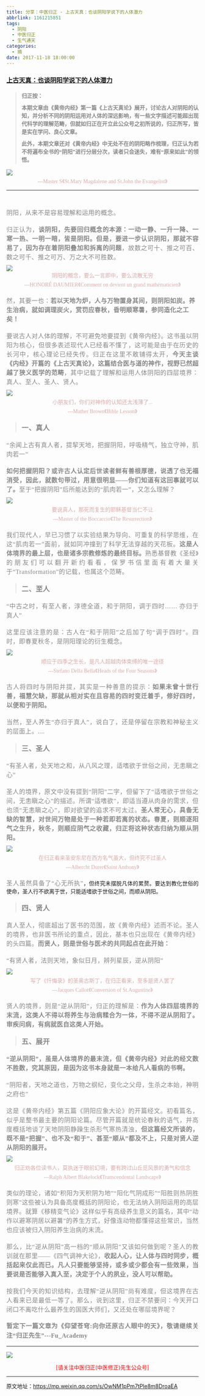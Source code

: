 ```yaml
---
title: 分享：中医归正 - 上古天真：也谈阴阳学说下的人体潜力
abbrlink: 1161215851
tags:
  - 阴阳
  - 中医归正
  - 生气通天
categories:
  - 摘
date: 2017-11-18 18:00:00
---
```

###  [上古天真：也谈阴阳学说下的人体潜力](https://mp.weixin.qq.com/s/OwNM1pPm7tPle8m8DroaEA "跳转至原文")

<div class="rich_media_content ">
                    <blockquote><p style="margin-top: 20px;white-space: normal;text-align: justify;line-height: 1.5em;margin-bottom: 10px;"><strong style="font-family: 仿宋;font-size: 14px;color: rgb(62, 62, 62);max-width: 100%;box-sizing: border-box !important;word-wrap: break-word !important;"><span style="max-width: 100%;color: rgb(136, 136, 136);box-sizing: border-box !important;word-wrap: break-word !important;">归正按：</span></strong></p><p style="white-space: normal;text-align: justify;line-height: 1.5em;margin-top: 10px;margin-bottom: 10px;"><strong style="font-family: 仿宋;font-size: 14px;color: rgb(62, 62, 62);max-width: 100%;box-sizing: border-box !important;word-wrap: break-word !important;"><span style="max-width: 100%;color: rgb(136, 136, 136);box-sizing: border-box !important;word-wrap: break-word !important;">本期文章由《黄帝内经》第一篇《上古天真论》展开，讨论古人对阴阳的认知，并分析不同的阴阳运用对人体的深远影响，有一些文字描述可能超出现代科学的理解范畴，但就如归正在开立此公众号之初所说的，归正所写，皆是实在学问、良心文章。</span></strong></p><p style="white-space: normal;text-align: justify;line-height: 1.5em;margin-bottom: 10px;margin-top: 10px;"><strong style="font-family: 仿宋;font-size: 14px;color: rgb(62, 62, 62);max-width: 100%;box-sizing: border-box !important;word-wrap: break-word !important;"><span style="max-width: 100%;color: rgb(136, 136, 136);box-sizing: border-box !important;word-wrap: break-word !important;">此外，本期文章还对《黄帝内经》中无处不在的阴阳略作梳理，归正认为若不将遍布全书的“阴阳”进行分层分次，读者只会迷失，难有“原来如此”的领悟。</span></strong></p></blockquote><p style="white-space: normal;text-align: center;line-height: 1.5em;margin-top: 10px;margin-bottom: 5px;"><img style="clear: both; display: block; margin:auto;" src="https://ws1.sinaimg.cn/large/8bf740e1gy1flmbyvwxsfj20br0gqwrt.jpg" data-copyright="0" class="" data-ratio="1.4231678486997636" data-w="423" style="text-align: center;"  /></p><p style="text-align: center;line-height: normal;margin-bottom: 10px;margin-top: 5px;"><span style="color: rgb(215, 171, 169);font-family: 仿宋;font-size: 14px;">---Master S</span><span style="color: rgb(215, 171, 169);font-family: 仿宋;font-size: 14px;">《St.Mary Magdalene and St.John the Evangelist》</span></p><hr  /><p style="text-align: center;line-height: normal;"><span style="color: rgb(215, 171, 169);font-family: 仿宋;font-size: 14px;"></span><br  /></p><p style="margin-top: 5px;margin-bottom: 5px;white-space: normal;text-align: justify;line-height: normal;"><span style="color: rgb(136, 136, 136);font-family: 仿宋;font-size: 16px;letter-spacing: 0.5px;">阴阳，从来不是容易理解和运用的概念。</span><br  /></p><p style="margin-top: 20px;text-align: justify;margin-bottom: 10px;"><span style="font-family:仿宋;font-size:16px;"><span style="color: rgb(136, 136, 136);font-family: 仿宋;font-size: 16px;letter-spacing: 0.5px;text-align: justify;">归正认为，<strong>谈阴阳，先要回归概念的本源：一动一静、一升一降、一寒一热、一明一暗，皆是阴阳。但是，要进一步认识阴阳，那就不容易了，因为存在着阴阳叠加和拆离的问题</strong>，故数之可十、推之可百、数之可千、推之可万、万之大不可胜数。</span></span></p><p style="text-align: center;margin-top: 10px;margin-bottom: 5px;line-height: normal;"><img style="clear: both; display: block; margin:auto;" src="https://ws1.sinaimg.cn/large/8bf740e1gy1flmbzle3ddj20k00fqne6.jpg" class="" data-ratio="0.7864293659621802" data-w="899"  /><span style="color:#d7aba9;font-family:仿宋;"><span style="font-size: 14px;">阴阳的概念，要么一言即中，要么流散无穷</span></span></p><p style="margin-top: 5px;white-space: normal;text-align: center;line-height: normal;margin-bottom: 20px;"><span style="color: rgb(215, 171, 169);font-family: 仿宋;font-size: 14px;">---HONORÉ DAUMIER</span><span style="color: rgb(215, 171, 169);font-family: 仿宋;font-size: 14px;">《Comment on devient un grand mathématicien》</span><br  /></p><p style="margin-bottom: 20px;margin-top: 20px;"><span style="text-align: justify;font-family: 仿宋;font-size: 16px;"><span style="color: rgb(136, 136, 136);letter-spacing: 0.5px;">然，其要一也：</span></span><strong style="text-align: justify;"><span style="font-family:仿宋;font-size:16px;"><span style="color: rgb(136, 136, 136);letter-spacing: 0.5px;">若以天地为炉，人与万物置身其间，则阴阳如炭。养生治病，就如调理炭火，赏罚应春秋，昏明顺寒暑，参同造化之工矣！</span></span></strong><br  /></p><p style="margin-top: 20px;text-align: justify;margin-bottom: 10px;"><span style="font-family:仿宋;font-size:16px;"><span style="color: rgb(136, 136, 136);font-family: 仿宋;font-size: 16px;letter-spacing: 0.5px;text-align: justify;">要说古人对人体的理解，不可避免地要提到《黄帝内经》。这书虽以阴阳为核心，但很多表述现代人已经看不懂了，这可能是由于在历史的长河中，核心理论已经失传。归正在这里不敢铺得太开，<strong>今天主谈《内经》开篇的《上古天真论》，这篇结合医与道的神作，视野已然超越了狭义医学的范畴</strong>，其中记载了理解和运用人体阴阳的四层境界：真人、至人、圣人、贤人。</span></span></p><p style="text-align: justify;margin-top: 10px;margin-bottom: 5px;line-height: normal;"><img style="clear: both; display: block; margin:auto;" src="https://ws1.sinaimg.cn/large/8bf740e1gy1flmbzzr7y1j20k00ew7k4.jpg" class="" data-ratio="0.7445923460898503" data-w="1202"  /></p><p style="text-align: center;margin-bottom: 5px;margin-top: 5px;"><span style="font-size: 14px;color: rgb(215, 171, 169);font-family: 仿宋;text-align: center;">小朋友们，你们对神作的认知还太浅薄了...</span></p><p style="margin-top: 5px;margin-bottom: 20px;white-space: normal;text-align: center;line-height: normal;"><span style="color: rgb(215, 171, 169);font-family: 仿宋;font-size: 14px;">---Mather Brown</span><span style="color: rgb(215, 171, 169);font-family: 仿宋;font-size: 14px;">《Bible Lesson》</span></p><blockquote><p style="margin-bottom: 20px;margin-top: 20px;text-align: justify;"><strong><span style="color: rgb(136, 136, 136);letter-spacing: 0.5px;text-align: justify;font-family: 仿宋;font-size: 18px;">一、真人</span></strong></p></blockquote><p style="margin-bottom: 20px;margin-top: 20px;text-align: justify;"><span style="font-family:仿宋;font-size:16px;"><span style="color: rgb(136, 136, 136);font-family: 仿宋;font-size: 16px;letter-spacing: 0.5px;text-align: justify;">“余闻上古有真人者，提挈天地，把握阴阳，呼吸精气，独立守神，肌肉若一”</span></span></p><p style="margin-top: 20px;text-align: justify;margin-bottom: 10px;"><strong><span style="font-family:仿宋;font-size:16px;"><span style="color: rgb(136, 136, 136);font-family: 仿宋;font-size: 16px;letter-spacing: 0.5px;text-align: justify;">如何把握阴阳？或许古人认定后世读者鲜有善根厚德，说透了也无福消受，因此，就数句带过，用意很明显——你们知道有这回事就可以了。</span></span></strong><span style="font-family:仿宋;font-size:16px;"><span style="color: rgb(136, 136, 136);font-family: 仿宋;font-size: 16px;letter-spacing: 0.5px;text-align: justify;">至于“把握阴阳”后所能达到的“肌肉若一”，又怎么理解？</span></span></p><p style="text-align: center;margin-top: 10px;margin-bottom: 5px;"><img style="clear: both; display: block; margin:auto;" src="https://ws1.sinaimg.cn/large/8bf740e1gy1flmc0c1sv1j20f70jqdx7.jpg" data-copyright="0" class="" data-ratio="1.2979890310786106" data-w="547" style="width: 417px;height: 542px;"  /></p><p style="margin-bottom: 5px;white-space: normal;text-align: center;margin-top: 5px;line-height: normal;"><span style="color:#d7aba9;font-family:仿宋;"><span style="font-size: 14px;">要说真人，那死而复生的耶稣基督当仁不让</span></span></p><p style="margin-top: 5px;white-space: normal;text-align: center;line-height: normal;margin-bottom: 20px;"><span style="color: rgb(215, 171, 169);font-family: 仿宋;font-size: 14px;">---Master of the Boccaccio</span><span style="color: rgb(215, 171, 169);font-family: 仿宋;font-size: 14px;">《The Resurrection》</span></p><p style="margin-bottom: 20px;text-align: justify;margin-top: 20px;"><span style="font-family:仿宋;font-size:16px;"><span style="color: rgb(136, 136, 136);font-family: 仿宋;font-size: 16px;letter-spacing: 0.5px;text-align: justify;">我们现代人，早已习惯了以实验结果为导向、可重复的科学思维，在这“肌肉若一”面前，就如同冲撞到了科学无法穿越的天花板。<strong>这是人体境界的最上层，也是诸多</strong></span></span><strong style="color: rgb(136, 136, 136);font-family: 仿宋;font-size: 16px;letter-spacing: 0.5px;">宗教修炼的最终目标。</strong><span style="color: rgb(136, 136, 136);font-family: 仿宋;font-size: 16px;letter-spacing: 0.5px;">熟悉基督教《圣经》的朋友们可以翻开新约看看，保罗书信里面有着大量关于“Transformation”的记载，也属这个范畴。</span></p><blockquote><p style="margin-bottom: 20px;margin-top: 20px;text-align: justify;"><span style="font-size: 18px;"><strong><span style="color: rgb(136, 136, 136);font-family: 仿宋;letter-spacing: 0.5px;text-align: justify;">二、至人</span></strong></span></p></blockquote><p style="margin-bottom: 20px;margin-top: 20px;text-align: justify;"><span style="font-family:仿宋;font-size:16px;"><span style="color: rgb(136, 136, 136);font-family: 仿宋;font-size: 16px;letter-spacing: 0.5px;text-align: justify;">“中古之时，有至人者，淳德全道，和于阴阳，调于四时……&nbsp;亦归于真人”</span></span></p><p style="margin-top: 20px;text-align: justify;margin-bottom: 10px;"><span style="font-family:仿宋;font-size:16px;"><span style="color: rgb(136, 136, 136);font-family: 仿宋;font-size: 16px;letter-spacing: 0.5px;text-align: justify;">这里应该注意的是：古人在“和于阴阳”之后加了句“调于四时”。四时，即春夏秋冬，是阴阳理论的衍生概念。</span></span></p><p style="text-align: justify;margin-top: 10px;margin-bottom: 5px;"><img style="clear: both; display: block; margin:auto;" src="https://ws1.sinaimg.cn/large/8bf740e1gy1flmc0nrkxoj20k002wacs.jpg" data-copyright="0" class="" data-ratio="0.14453125" data-w="1280"  /></p><p style="text-align: center;margin-bottom: 5px;margin-top: 5px;line-height: normal;"><span style="font-size: 14px;color: rgb(215, 171, 169);font-family: 仿宋;text-align: center;">顺应于四季之生长，是</span><span style="font-size: 14px;color: rgb(215, 171, 169);font-family: 仿宋;text-align: center;">凡人超越肉体束缚的唯一途径</span></p><p style="margin-top: 5px;margin-bottom: 20px;white-space: normal;text-align: center;line-height: normal;"><span style="color: rgb(215, 171, 169);font-family: 仿宋;font-size: 14px;">---Stefano Della Bella</span><span style="color: rgb(215, 171, 169);font-family: 仿宋;font-size: 14px;">《Heads of the Four Seasons》</span></p><p style="margin-bottom: 20px;margin-top: 20px;text-align: justify;"><span style="font-family:仿宋;font-size:16px;"><span style="color: rgb(136, 136, 136);font-family: 仿宋;font-size: 16px;letter-spacing: 0.5px;text-align: justify;">古人将四时与阴阳并提，其实是一种善意的提示：<strong>如果未曾十世行善，福慧欠缺，那就从相对实在且容易的四时变迁着手，修好四时，以便和于阴阳。</strong></span></span></p><p style="margin-bottom: 20px;margin-top: 20px;text-align: justify;"><span style="font-family:仿宋;font-size:16px;"><span style="color: rgb(136, 136, 136);font-family: 仿宋;font-size: 16px;letter-spacing: 0.5px;text-align: justify;">当然，至人养生“亦归于真人”，说白了，还是停留在宗教和神秘主义的层面上。....</span></span></p><blockquote><p style="margin-bottom: 20px;margin-top: 20px;text-align: justify;"><strong><span style="color: rgb(136, 136, 136);letter-spacing: 0.5px;text-align: justify;font-family: 仿宋;font-size: 18px;">三、圣人</span></strong></p></blockquote><p style="margin-bottom: 20px;margin-top: 20px;text-align: justify;"><span style="font-family:仿宋;font-size:16px;"><span style="color: rgb(136, 136, 136);font-family: 仿宋;font-size: 16px;letter-spacing: 0.5px;text-align: justify;">“有圣人者，处天地之和，从八风之理，适嗜欲于世俗之间，无恚瞋之心”</span></span></p><p style="margin-top: 20px;text-align: justify;margin-bottom: 10px;"><span style="font-family:仿宋;font-size:16px;"><span style="color: rgb(136, 136, 136);font-family: 仿宋;font-size: 16px;letter-spacing: 0.5px;text-align: justify;">圣人的境界，原文中没有提到“阴阳”二字，但留下了“适嗜欲于世俗之间，无恚瞋之心”的描述。所谓“适嗜欲”，即适当遵从肉身的需求，但也须“无恚瞋之心”，即对欲望的追求不可太过。<strong>圣人常无心，具备无缺的智慧，对世间万物是处于一种若即若离的状态。</strong><strong>春夏，则顺逐阳气之生升，秋冬，则顺应阴气之收藏，归正将这种状态归纳为顺从阴阳。</strong></span></span></p><p style="text-align: justify;margin-top: 10px;margin-bottom: 5px;"><img style="clear: both; display: block; margin:auto;" src="https://ws1.sinaimg.cn/large/8bf740e1gy1flmc12vr1ij20k00do7k3.jpg" class="" data-ratio="0.68359375" data-w="1280"  /></p><p style="margin-bottom: 5px;white-space: normal;text-align: center;margin-top: 5px;line-height: normal;"><span style="color:#d7aba9;font-family:仿宋;"><span style="font-size: 14px;">在归正看来圣安东尼在西方名气虽大，但终究不过圣人</span></span></p><p style="margin-top: 5px;white-space: normal;text-align: center;line-height: normal;margin-bottom: 20px;"><span style="color: rgb(215, 171, 169);font-family: 仿宋;font-size: 14px;">---<span style="color: rgb(215, 171, 169);font-family: 仿宋;font-size: 14px;">Albercht Durer</span></span><span style="color: rgb(215, 171, 169);font-family: 仿宋;font-size: 14px;">《Saint Anthony》</span></p><p style="margin-bottom: 20px;margin-top: 20px;text-align: justify;"><span style="font-family:仿宋;font-size:16px;"><span style="color: rgb(136, 136, 136);font-family: 仿宋;font-size: 16px;letter-spacing: 0.5px;text-align: justify;">圣人虽然具备了“心无所执”</span></span>，但终究未摆脱凡体的累赘。要达到教化世俗的使命，圣人行不欲离于世，只能适嗜欲于世俗之间，而顺从阴阳。</p><blockquote><p style="margin-bottom: 20px;margin-top: 20px;text-align: justify;"><span style="font-size: 18px;"><strong><span style="color: rgb(136, 136, 136);font-family: 仿宋;letter-spacing: 0.5px;text-align: justify;">四、贤人</span></strong></span></p></blockquote><p style="margin-bottom: 20px;margin-top: 20px;text-align: justify;"><span style="font-family:仿宋;font-size:16px;"><span style="color: rgb(136, 136, 136);font-family: 仿宋;font-size: 16px;letter-spacing: 0.5px;text-align: justify;">真人至人，彻底超出了医书的范围，故《黄帝内经》述而不论。圣人的境界，也非医书所论的重点，因此，基本也只出现在《黄帝内经》的头四篇。<strong>而贤人，则是世俗与医术的共同起点在此开始：</strong></span></span></p><p style="margin-top: 20px;text-align: justify;margin-bottom: 10px;"><span style="font-family:仿宋;font-size:16px;"><span style="color: rgb(136, 136, 136);font-family: 仿宋;font-size: 16px;letter-spacing: 0.5px;text-align: justify;">“有贤人者，法则天地，象似日月，辨列星辰，逆从阴阳”</span></span></p><p style="text-align: center;margin-top: 10px;margin-bottom: 5px;"><img style="clear: both; display: block; margin:auto;" src="https://ws1.sinaimg.cn/large/8bf740e1gy1flmc1htz99j20k00oxb10.jpg" data-copyright="0" class="" data-ratio="1.2453580901856764" data-w="754" style="text-align: center;width: 418px;height: 521px;"  /></p><p style="margin-bottom: 5px;text-align: center;line-height: normal;margin-top: 5px;"><span style="font-size: 14px;color: rgb(215, 171, 169);font-family: 仿宋;text-align: center;">写了《忏悔录》的圣奥古斯丁，在归正看来，至多是贤人罢了</span></p><p style="margin-top: 5px;margin-bottom: 20px;white-space: normal;text-align: center;line-height: normal;"><span style="color: rgb(215, 171, 169);font-family: 仿宋;font-size: 14px;">---Jacques Callot</span><span style="color: rgb(215, 171, 169);font-family: 仿宋;font-size: 14px;">《Conversion of St.Augustine》</span></p><p style="margin-bottom: 20px;text-align: justify;margin-top: 20px;"><span style="font-family:仿宋;font-size:16px;"><span style="color: rgb(136, 136, 136);font-family: 仿宋;font-size: 16px;letter-spacing: 0.5px;text-align: justify;">贤人的境界，则是“逆从阴阳”，归正的理解是：<strong>作为人体四层境界的末流，这类人不得以将养生与治病糅合为一体，不得不逆从阴阳了。审疾问病，有病就医自这类人开始。</strong></span></span></p><blockquote><p style="margin-bottom: 20px;margin-top: 20px;text-align: justify;"><span style="font-size: 18px;"><strong><span style="color: rgb(136, 136, 136);font-family: 仿宋;letter-spacing: 0.5px;text-align: justify;">五、展开</span></strong></span></p></blockquote><p style="margin-bottom: 20px;margin-top: 20px;text-align: justify;"><strong><span style="font-family:仿宋;font-size:16px;"><span style="color: rgb(136, 136, 136);font-family: 仿宋;font-size: 16px;letter-spacing: 0.5px;text-align: justify;">“逆从阴阳”，虽是人体境界的最末流，但《黄帝内经》对此的经文数不胜数，究其原因，是因为这书本身就是一本给凡人看病的书啊。</span></span></strong></p><p style="margin-bottom: 20px;margin-top: 20px;text-align: justify;"><span style="font-family:仿宋;font-size:16px;"><span style="color: rgb(136, 136, 136);font-family: 仿宋;font-size: 16px;letter-spacing: 0.5px;text-align: justify;">“阴阳者，天地之道也，万物之纲纪，变化之父母，生杀之本始，神明之府也”</span></span></p><p style="margin-top: 20px;text-align: justify;margin-bottom: 10px;"><span style="font-family:仿宋;font-size:16px;"><span style="color: rgb(136, 136, 136);font-family: 仿宋;font-size: 16px;letter-spacing: 0.5px;text-align: justify;">这是《黄帝内经》第五篇《阴阳应象大论》的开篇经文。初看篇名，似乎是整书最主要的阴阳论篇。尽管开篇就是统论春秋的语气，并高度概括地谈了天地阴阳静躁生杀形气寒热清浊，<strong>但这篇经文所谈的，既不是“把握”、也不及“和于”、甚至“顺从”都及不上，只是对贤人逆从阴阳的展开。</strong></span></span></p><p style="text-align: justify;margin-top: 10px;margin-bottom: 5px;"><img style="clear: both; display: block; margin:auto;" src="https://ws1.sinaimg.cn/large/8bf740e1gy1flmch1fct8j20k00auan0.jpg" data-copyright="0" class="" data-ratio="0.5421875" data-w="1280"  /></p><p style="margin-top: 5px;margin-bottom: 5px;white-space: normal;text-align: center;line-height: normal;"><span style="font-size: 14px;color: rgb(215, 171, 169);font-family: 仿宋;">归正劝各位读书人，莫执迷于眼前幻境，要有跨过山丘觅风景的勇气和信念</span></p><p style="margin-top: 5px;margin-bottom: 20px;white-space: normal;text-align: center;line-height: normal;"><span style="color: rgb(215, 171, 169);font-family: 仿宋;font-size: 14px;">---Ralph Albert Blakelock</span><span style="color: rgb(215, 171, 169);font-family: 仿宋;font-size: 14px;">《Transcendental Landscape》</span></p><p style="margin-bottom: 20px;margin-top: 20px;text-align: justify;"><span style="font-family:仿宋;font-size:16px;"><span style="color: rgb(136, 136, 136);font-family: 仿宋;font-size: 16px;letter-spacing: 0.5px;text-align: justify;">类似的理论，诸如“积阳为天积阴为地”“阳化气阴成形”“阳胜则热阴胜则寒”这些被认为具备高度概括的阴阳论，也无法纳入阴阳运用的高层境界。就算《移精变气论》这样似乎有高级养生意义的篇名，其中“动作以避寒阴居以避暑”的养生方式，好像连动物都懂得</span></span><span style="color: rgb(136, 136, 136);font-family: 仿宋;font-size: 16px;letter-spacing: 0.5px;">这些常识</span><span style="color: rgb(136, 136, 136);font-family: 仿宋;font-size: 16px;letter-spacing: 0.5px;">，当然也应该被归入阴阳养生治病的末流。</span></p><p style="margin-bottom: 20px;margin-top: 20px;text-align: justify;"><span style="font-family:仿宋;font-size:16px;"><span style="color: rgb(136, 136, 136);font-family: 仿宋;font-size: 16px;letter-spacing: 0.5px;text-align: justify;">那么，比“逆从阴阳”高一档的“顺从阴阳”又该如何做到呢？圣人的教训就在那里——《四气调神大论》，<strong>收起人心，让人体与四时同步，概括起来仅此而已。凡人只要能够坚持，或多或少都会有一些效果，当要说是否能够入真入至，决定于个人的夙业，没人可以帮助。</strong></span></span></p><p style="margin-bottom: 20px;margin-top: 20px;text-align: justify;"><span style="font-family:仿宋;font-size:16px;"><span style="color: rgb(136, 136, 136);font-family: 仿宋;font-size: 16px;letter-spacing: 0.5px;text-align: justify;">按我们今天的知识结构，去理解“逆从阴阳”尚有难度，但这境界在古人看来已是最低一等了。那么，</span></span><span style="color: rgb(136, 136, 136);font-family: 仿宋;font-size: 16px;letter-spacing: 0.5px;text-align: justify;">说到这里，归正不禁要问：</span><span style="color: rgb(136, 136, 136);font-family: 仿宋;font-size: 16px;letter-spacing: 0.5px;text-align: justify;">今天开口闭口不离吃什么最养生的国医大师们，又还处在哪层境界呢？</span></p><p style="margin-top: 20px;text-align: justify;margin-bottom: 10px;"><span style="color: rgb(136, 136, 136);font-family: 仿宋;font-size: 16px;letter-spacing: 0.5px;text-align: justify;"><strong style="font-size: 16px;text-align: justify;white-space: normal;color: rgb(136, 136, 136);font-family: 仿宋;"><span style="line-height: 1.6;">暂定下一篇文章为《</span></strong></span><strong style="color: rgb(136, 136, 136);font-family: 仿宋;font-size: 16px;letter-spacing: 0.5px;"><span style="line-height: 1.6;">仰望苍穹:向你还原古人眼中的天</span></strong><strong style="color: rgb(136, 136, 136);font-family: 仿宋;font-size: 16px;letter-spacing: 0.5px;"><span style="line-height: 1.6;">》，敬请继续关注“归正先生”---Fu_Academy</span></strong></p><hr  />
					<img style="clear: both; display: block; margin:auto;" src="https://ws1.sinaimg.cn/mw690/8bf740e1gy1fgqt1hfuomj20hs0bzmyp.jpg" /><p style="text-align: center; color: red">[请关注中医归正(中医修正)先生公众号]</p><hr />
                </div>



原文地址：https://mp.weixin.qq.com/s/OwNM1pPm7tPle8m8DroaEA
